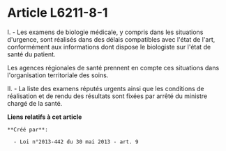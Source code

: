# Article L6211-8-1

I. - Les examens de biologie médicale, y compris dans les situations d'urgence, sont réalisés dans des délais compatibles
avec l'état de l'art, conformément aux informations dont dispose le biologiste sur l'état de santé du patient. 

Les agences régionales de santé prennent en compte ces situations dans l'organisation territoriale des soins. 

II. - La liste des examens réputés urgents ainsi que les conditions de réalisation et de rendu des résultats sont fixées par
arrêté du ministre chargé de la santé.

**Liens relatifs à cet article**

	**Créé par**:

	  - Loi n°2013-442 du 30 mai 2013 - art. 9
